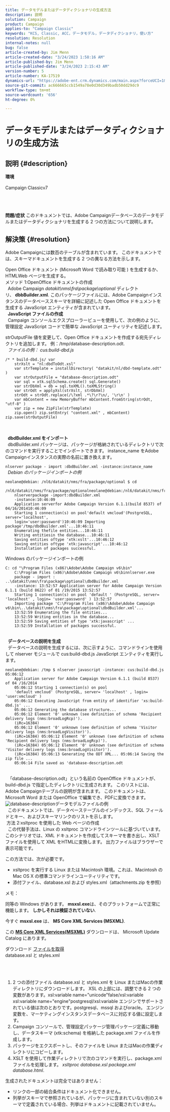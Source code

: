 ```yaml
---
title: データモデルまたはデータディクショナリの生成方法
description: 説明
solution: Campaign
product: Campaign
applies-to: "Campaign Classic"
keywords: "KCS, Classic, ACC，データモデル，データディクショナリ，使い方"
resolution: Resolution
internal-notes: null
bug: false
article-created-by: Jim Menn
article-created-date: "3/24/2023 1:58:16 AM"
article-published-by: Jim Menn
article-published-date: "3/24/2023 2:15:43 AM"
version-number: 5
article-number: KA-17519
dynamics-url: "https://adobe-ent.crm.dynamics.com/main.aspx?forceUCI=1&pagetype=entityrecord&etn=knowledgearticle&id=42e0f551-e7c9-ed11-b597-6045bd0061cb"
source-git-commit: ac666665ccb1549a78e0d30d349badb50dd29dc9
workflow-type: tm+mt
source-wordcount: '656'
ht-degree: 0%

---
```


# データモデルまたはデータディクショナリの生成方法

## 説明 {#description}

<b>環境</b><br><br>Campaign Classicv7<br><br> <br><br><br><b>問題/症状</b>
このドキュメントでは、Adobe Campaignデータベースのデータモデルまたはデータディクショナリを生成する 2 つの方法について説明します。


## 解決策 {#resolution}


Adobe Campaignには数百のテーブルが含まれています。 このドキュメントでは、スキーマドキュメントを生成する 2 つの異なる方法を示します。

Open Office ドキュメント (Microsoft Word で読み取り可能 ) を生成するか、HTMLWeb ページを生成する。
<br>メソッド 1:OpenOffice ドキュメントの作成<br> 
Adobe Campaign *datakit\nms\fra\package\optional* ディレクトリ、 <b>dbbBuilder.xml</b>. このパッケージファイルには、Adobe Campaignインスタンスのデータベーススキーマを詳細に記述した Open Office ドキュメントを生成する JavaScript エンティティが含まれています。
<br> 
<b>JavaScript ファイルの作成</b>
<br> 
Campaign コンソールエクスプローラービューを使用して、次の例のように、管理設定 JavaScript コードで簡単な JavaScript ユーティリティを記述します。

strOutputFile 値を変更して、Open Office ドキュメントを作成する宛先ディレクトリを追加します。 例：/tmp/database-description.odt.
<br> 
*ファイルの例： cus:build-dbd.js*


```
/* * build-dbd.js/ var 
    strXslt = "nl:dbdToOdt.xsl" 
    var strTemplate = installDirectory( "datakit/nl/dbd-template.odt" ) 
    var strOutputFile = "database-description.odt" 
    var sql = xtk.sqlSchema.create() sql.Generate() 
    var strDbXml = db = sql.toXML().toXMLString() 
    var strOdt = applyXsl(strXslt, strDbXml) 
    strOdt = strOdt.replace(/\?xml .*\?\r?\n/, '\r\n' ) 
    var mbContent = new MemoryBuffer mbContent.fromString(strOdt, "utf-8" ) 
    var zip = new ZipFile(strTemplate) 
    zip.open() zip.setEntry( "content.xml" , mbContent) zip.save(strOutputFile)
```

<br> <br> 
<b>dbdBuilder.xml をインポート</b>
<br> 
dbdBuilder.xml パッケージは、パッケージが格納されているディレクトリで次のコマンドを実行することでインポートできます。 instance_name をAdobe Campaignインスタンスの実際の名前に置き換えます。

`nlserver package - import :dbdBuilder.xml -instance:instance_name`
<br> 
*Debian のパッケージインポートの例*


```
neolane@debian: /nl6/datakit/nms/fra/package/optional $ cd 
    /nl6/datakit/nms/fra/package/optionalneolane@debian:/nl6/datakit/nms/fra/package/optional$ 
    nlserverpackage -import:dbdBuilder.xml 
    -instance:10:46:09 
    Application serverfor Adobe Campaign Version 6.1.1(build 8537) of 04/16/201410:46:09 
    Starting 1 connection(s) on pool'default vmcloud'(PostgreSQL, server='localhost', 
    login='user:password')10:46:09 Importing package'/tmp/dbdBuilder.xml'...10:46:11 
    Enumerating thefile entities...10:46:11 
    Writing entitiesin the database...10:46:11 
    Saving entities oftype 'xtk:xslt'...10:46:12 
    Saving entities oftype 'xtk:javascript'...10:46:12 
    Installation of packages successful.
```


Windows のパッケージインポートの例


```
C: cd "\Program Files (x86)\Adobe\Adobe Campaign v6\bin" 
    C:\Program Files (x86)\Adobe\Adobe Campaign v6\binnlserver.exe 
    package - import : ..\datakit\nms\fra\package\optional\dbdBuilder.xml 
    -instance: 13:52:57 Application server for Adobe Campaign Version 6.1.1 (build 8622) of 01 /19/2015 13:52:57 
    Starting 1 connection(s) on pool 'default ' (PostgreSQL, server= 'localhost' , login= 'user:password' ) 13:52:57
    Importing package 'C:\Program Files (x86)\Adobe\Adobe Campaign v6\bin\..\datakit\nms\fra\package\optional\dbdBuilder.xml'... 
    13:52:59 Enumerating the file entities... 
    13:52:59 Writing entities in the database... 
    13:52:59 Saving entities of type 'xtk:javascript' ... 
    13:52:59 Installation of packages successful.
```

<br> 
<b>データベースの説明を生成</b>
<br> 
データベースの説明を生成するには、次に示すように、コマンドラインを使用して nlserver モジュールで cus:build-dbd.js JavaScript エンティティを実行します。


```
neolane@debian: /tmp $ nlserver javascript -instance: cus:build-dbd.js 05:06:12 
    Application server for Adobe Campaign Version 6.1.1 (build 8537) of 04 /16/2014 
    05:06:12 Starting 1 connection(s) on pool 
    'default vmcloud' (PostgreSQL, server= 'localhost' , login= 'user:vmcloud' ) 
    05:06:12 Executing JavaScript from entity of identifier 'xs:build-dbd.js' ... 
    05:06:12 Generating the database structure... 
    05:06:12 Element '0' unknown (see definition of schema 'Recipient delivery logs (nms:broadLogRcp)'). 
    (iRc=16384) 
    05:06:12 Element '0' unknown (see definition of schema 'Visitor delivery logs (nms:broadLogVisitor)'). 
    (iRc=16384) 05:06:12 Element '0' unknown (see definition of schema 'Recipient delivery logs (nms:broadLogRcp)'). 
    (iRc=16384) 05:06:12 Element '0' unknown (see definition of schema 'Visitor delivery logs (nms:broadLogVisitor)'). 
    (iRc=16384) 05:06:13 Generating the ODT XML... 05:06:14 Saving the zip file ... 
    05:06:14 File saved as 'database-description.odt
```

<br> 
「database-description.odt」という名前の OpenOffice ドキュメントが、build-dbd.js で指定したディレクトリに生成されます。 このリストには、Adobe Campaignテーブルの説明が含まれます。 このドキュメントは、Microsoft Word または OpenOffice で編集でき、PDFに変換できます。
![database-description](https://helpx.adobe.com/content/dam/help/en/campaign/kb/generate-data-model/jcr%3acontent/main-pars/image/database-description.gif "database-description")データモデルファイルの例<br> 
このドキュメントでは、データベーステーブルのインデックス、SQL フィールドとキー、およびスキーマリンクのリストを示します。
<br> 方法 2:xsltproc を使用した Web ページの作成<br> 
この代替手法は、Linux の xsltproc コマンドラインツールに基づいています。 このシナリオでは、XML ドキュメントを作成してスキーマを書き出し、XSLT ファイルを使用して XML をHTMLに変換します。 出力ファイルはブラウザーで表示可能です。

この方法では、次が必要です。

- xsltproc を実行する Linux または Macintosh 環境。これは、Macintosh のMac OS X の標準コマンドラインユーティリティです。
- 添付ファイル、database.xsl および styles.xml（attachments.zip を参照）


メモ：

同等の Windows があります。 <b>msxsl.exe</b>は、そのプラットフォームで正常に機能します。 <b>しかしそれは検証されていない</b>.

今すぐ <b>msxsl.exe</b> は、 <b>MS Core XML Services (MSXML)</b>.

この <b>[MS Core XML Services](https://www.catalog.update.microsoft.com/Search.aspx?q=Microsoft%20Core%20XML%20Services%20%28MSXML%29%204.0)</b><b>[(MSXML)](https://www.catalog.update.microsoft.com/Search.aspx?q=Microsoft%20Core%20XML%20Services%20%28MSXML%29%204.0)</b> ダウンロードは、 Microsoft Update Catalog にあります。



ダウンロード
[ファイルを取得](https://helpx.adobe.com/content/dam/help/en/campaign/kb/generate-data-model/jcr:content/main-pars/download_123504941/attachments.zip "attachments.zip") <br>database.xsl と styles.xml<br> <br> <br> 
1. 2 つの添付ファイル database.xsl と styles.xml を Linux またはMacの作業ディレクトリにダウンロードします。 XSL の上部には、調整できる 2 つの変数があります。xsl:variable name=&quot;unicode&quot;false/xsl:variable xsl:variable name=&quot;engine&quot;postgresql/xsl:variable エンジンでサポートされている値は次のとおりです。postgresql、mssql およびoracle。 エンジン変数を、マーケティングインスタンスデータベースに対応する値に設定します。
2. Campaign コンソールで、管理設定パッケージ管理パッケージ定義に移動し、データスキーマ (xtk:schema) を格納した package.xml ファイルを作成します。
3. パッケージをエクスポートし、そのファイルを Linux またはMacの作業ディレクトリにコピーします。
4. XSLT を使用して作業ディレクトリで次のコマンドを実行し、package.xml ファイルを処理します。 *xsltproc database.xsl package.xml database.html*.


生成されたドキュメントは完全ではありません：

- リンクの一部の結合条件はドキュメント化できません。
- 列挙がスキーマで参照されているが、パッケージに含まれていない別のスキーマで定義されている場合、列挙はドキュメントに記載されていません。

